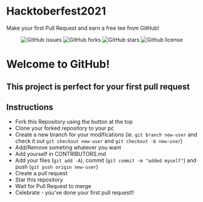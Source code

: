 # Hacktoberfest2021

Make your first Pull Request and earn a free tee from GitHub!

<p align="center">
   <img alt="GitHub issues" src="https://img.shields.io/github/issues/kizule/hacktoberfest-2021"></a>
   <img alt="GitHub forks" src="https://img.shields.io/github/forks/kizule/hacktoberfest-2021"></a>
   <img alt="GitHub stars" src="https://img.shields.io/github/stars/kizule/hacktoberfest-2021"></a>
   <img alt="Github license" src="https://img.shields.io/github/license/Okizule/hacktoberfest-2021"></a>
</p>

# Welcome to GitHub!

## This project is perfect for your first pull request

## Instructions

- Fork this Repository using the button at the top
- Clone your forked repository to your pc
- Create a new branch for your modifications (ie. `git branch new-user` and check it out `git checkout new-user` and `git checkout -b new-user`)
- Add/Remove someting whatever you want
- Add yourself in CONTRIBUTORS.md
- Add your files (`git add -A`), commit (`git commit -m "added myself"`) and push (`git push origin new-user`)
- Create a pull request
- Star this repository
- Wait for Pull Request to merge
- Celebrate - you've done your first pull request!!
